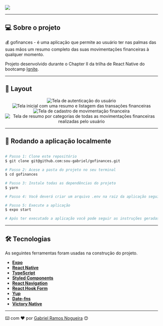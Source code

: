 <img src=".github/banner.png" />

--- 

## 💻 Sobre o projeto

💰 gofinances - é uma aplicação que permite ao usuário ter nas palmas das suas mãos um resumo completo das suas movimentações financeiras à qualquer momento.

Projeto desenvolvido durante o Chapter II da trilha de React Native do bootcamp [Ignite](https://www.rocketseat.com.br/ignite). 

--- 

## 🎨 Layout

<div align="center">
  <div>
    <span>
      <img alt="Tela de autenticação do usuário" title="#gofinances" src=".github/preview-1.png" />
    <span>
    <span>
      <img alt="Tela inicial com uma resumo e listagem das transações financeiras" title="#gofinances" src=".github/preview-2.png" />
    </span>
  </div>
  <div>
    <span>
      <img alt="Tela de cadastro de movimentação financeira" title="#gofinances" src=".github/preview-3.png" />
    </span>
    <span>
      <img alt="Tela de resumo por categorias de todas as movimentações financeiras realizadas pelo usuário" title="#gofinances" src=".github/preview-4.png" />
    </span>
  </div>
</div>

--- 

## 🧭 Rodando a aplicação localmente

```bash

# Passo 1: Clone este repositório
$ git clone git@github.com:sou-gabriel/gofinances.git

# Passo 2: Acese a pasta do projeto no seu terminal
$ cd gofinances

# Passo 3: Instale todas as dependências do projeto
$ yarn

# Passo 4: Você deverá criar um arquivo .env na raiz da aplicação seguindo as variáveis ambientes declaradas no arquivo .env.example. Você deverá criar um projeto no Google Cloud Platform para obter tais informações que servem para a autenticação do usuário nos serviços Google.

# Passo 5: Execute a aplicação
$ expo start

# Após ter executado a aplicação você pode seguir as instruções geradas pelo próprio Expo no seu terminal para rodar a aplicação no seu emulador ou dispositivo físico.
```

---

## 🛠 Tecnologias

As seguintes ferramentas foram usadas na construção do projeto.

-   **[Expo](https://expo.dev/)**
-   **[React Native](https://reactnative.dev/)**
-   **[TypeScript](https://www.typescriptlang.org/)**
-   **[Styled Components](https://styled-components.com/)**
-   **[React Navigation](https://reactnavigation.org/)**
-   **[React Hook Form](https://react-hook-form.com/)**
-   **[Yup](https://github.com/jquense/yup)**
-   **[Date-fns](https://date-fns.org/)**
-   **[Victory Native](https://formidable.com/open-source/victory/docs/native/)**

---

⌨️ com ❤️ por [Gabriel Ramos Nogueira](https://www.linkedin.com/in/sou-gabriel/) 😊